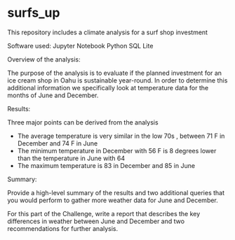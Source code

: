 
# surfs_up

This repository includes a climate analysis for a surf shop investment 

Software used:
Jupyter Notebook
Python
SQL Lite

Overview of the analysis: 

The purpose of the analysis is to evaluate if the planned investment for an ice cream shop in Oahu is sustainable year-round. In order to determine this additional information 
we specifically look at temperature data for the months of June and December.

Results: 


Three major points can be derived from the analysis
  
  - The average temperature is very similar in the low 70s , between 71 F in December and 74 F in June
  - The minimum temperature in December with 56 F is 8 degrees lower than the temperature in June with 64  
  - The maximum temperature is 83 in December and 85 in June 


Summary: 

Provide a high-level summary of the results and two additional queries that you would perform to gather more weather data for June and December.




For this part of the Challenge, write a report that describes the key differences in weather between June and December and two recommendations for further analysis.
